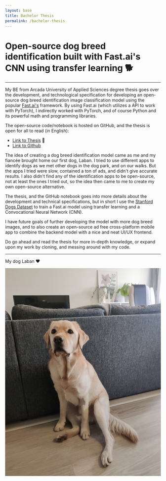 ```yaml
---
layout: base
title: Bachelor Thesis
permalink: /bachelor-thesis
---
```


# Open-source dog breed identification built with Fast.ai's CNN using transfer learning 🐕

---

My BE from Arcada University of Applied Sciences degree thesis goes over the development, and technological specification for developing an open-source dog breed identification image classification model using the popular [Fast.ai's](https://github.com/fastai/fastai) framework. By using Fast.ai (which utilizes a API to work with PyTorch), I indirectly worked with PyTorch, and of course Python and its powerful math and programming libraries. 

The open-source code/notebook is hosted on GitHub, and the thesis is open for all to read (in English):

- [Link to Thesis](https://www.theseus.fi/handle/10024/799064) 📖
- [Link to Github](https://github.com/krullmizter/dog-breed-id-fastai)

The idea of creating a dog breed identification model came as me and my fiancée brought home our first dog, Laban. I tried to use different apps to identify dogs as we met other dogs in the dog park, and on our walks. But the apps I tried were slow, contained a ton of ads, and didn't give accurate results. I also didn't find any of the identification apps to be open-source, not at least the ones I tried out, so the idea then came to me to create my own open-source alternative.

The thesis, and the GitHub notebook goes into more details about the development and technical specifications, but in short I use the [Stanford Dogs Dataset](http://vision.stanford.edu/aditya86/ImageNetDogs/) to train a Fast.ai model using transfer learning and a Convocational Neural Network (CNN). 

I have future goals of further developing the model with more dog breed images, and to also create an open-source ad free cross-platform mobile app to combine the backend model with a nice and neat UI/UX frontend. 

Do go ahead and read the thesis for more in-depth knowledge, or expand upon my work by cloning, and messing around with my code.

---

<p>My dog Laban ❤️</p>
<img src='https://github.com/krullmizter/dog-breed-id-fastai/blob/main/laban.jpg?raw=1' />